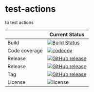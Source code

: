 # test-actions
to test actions

| |Current Status|
|---|---|
|Build|[![Build Status](https://img.shields.io/endpoint.svg?url=https%3A%2F%2Factions-badge.atrox.dev%2Fjorgesanchezperez%2Ftest-actions%2Fbadge%3Fref%3Dmaster%26token%3Dad528ab8e662c0c3ee86e88fbbdeca49fb032526&style=flat-square)](https://actions-badge.atrox.dev/jorgesanchezperez/test-actions/goto?ref=master&token=ad528ab8e662c0c3ee86e88fbbdeca49fb032526)|
|Code coverage|[![codecov](https://codecov.io/gh/OpenBankingToolKit/cdr-standards-model/branch/master/graph/badge.svg)](https://codecov.io/gh/OpenBankingToolkit/cdr-standards-model)
|Release|[![GitHub release](https://img.shields.io/github/release/jorgesanchezperez/test-actions.svg)](https://GitHub.com/jorgesanchezperez/test-actions/releases/)|
|Release|[![GitHub release](https://img.shields.io/github/v/release/jorgesanchezperez/test-actions?sort=semver)](https://GitHub.com/jorgesanchezperez/test-actions/releases/)|
|Tag|[![GitHub release](https://img.shields.io/github/v/tag/jorgesanchezperez/test-actions?sort=semver)](https://GitHub.com/jorgesanchezperez/test-actions/tags/)|
|License|![license](https://img.shields.io/github/license/ACRA/acra.svg)|


